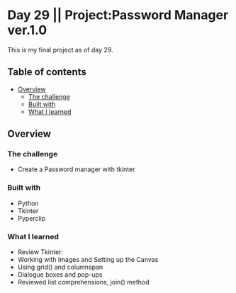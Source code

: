 # Day 29 || Project:Password Manager ver.1.0
This is my final project as of day 29.
## Table of contents

- [Overview](#overview)
  - [The challenge](#the-challenge)
  - [Built with](#built-with)
  - [What I learned](#what-i-learned)

## Overview

### The challenge

- Create a Password manager with tkinter 


### Built with

- Python
- Tkinter
- Pyperclip
### What I learned
- Review Tkinter:
- Working with Images and Setting up the Canvas 
- Using grid() and columnspan
- Dialogue boxes and pop-ups
- Reviewed list comprehensions, join() method